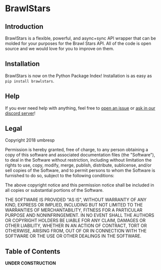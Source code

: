 # BrawlStars

## Introduction

BrawlStars is a flexible, powerful, and async+sync API wrapper that can be molded for your purposes for the Brawl Stars API. All of the code is open source and we would love for you to improve on them.

## Installation

BrawlStars is now on the Python Package Index! Installation is as easy as `pip install brawlstars`.

## Help

If you ever need help with anything, feel free to [open an issue](https://github.com/umbresp/brawlstars/issues) or [ask in our discord server](https://discord.gg/6FtGdX7)!

## Legal

Copyright 2018 umbresp

Permission is hereby granted, free of charge, to any person obtaining a copy of this software and associated documentation files (the "Software"), to deal in the Software without restriction, including without limitation the rights to use, copy, modify, merge, publish, distribute, sublicense, and/or sell copies of the Software, and to permit persons to whom the Software is furnished to do so, subject to the following conditions:

The above copyright notice and this permission notice shall be included in all copies or substantial portions of the Software.

THE SOFTWARE IS PROVIDED "AS IS", WITHOUT WARRANTY OF ANY KIND, EXPRESS OR IMPLIED, INCLUDING BUT NOT LIMITED TO THE WARRANTIES OF MERCHANTABILITY, FITNESS FOR A PARTICULAR PURPOSE AND NONINFRINGEMENT. IN NO EVENT SHALL THE AUTHORS OR COPYRIGHT HOLDERS BE LIABLE FOR ANY CLAIM, DAMAGES OR OTHER LIABILITY, WHETHER IN AN ACTION OF CONTRACT, TORT OR OTHERWISE, ARISING FROM, OUT OF OR IN CONNECTION WITH THE SOFTWARE OR THE USE OR OTHER DEALINGS IN THE SOFTWARE.

## Table of Contents

__**UNDER CONSTRUCTION**__